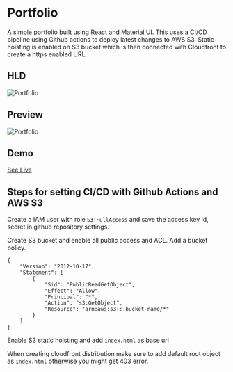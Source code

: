 # Portfolio

A simple portfolio built using React and Material UI. This uses a CI/CD pipeline using Github actions to deploy latest changes to AWS S3. Static hoisting is enabled on S3 bucket which is then connected with Cloudfront to create a https enabled URL.

## HLD

![Portfolio](https://user-images.githubusercontent.com/20270023/184501247-3c99458b-afd5-4bed-8b99-c928c0f3bfe0.png)

## Preview

![Portfolio](https://user-images.githubusercontent.com/20270023/184499369-1616e2ba-f89d-4d01-bc64-04f3397452da.gif)

## Demo

[See Live](https://d249pdcbz94ezu.cloudfront.net/)

## Steps for setting CI/CD with Github Actions and AWS S3

Create a IAM user with role `S3:FullAccess` and save the access key id, secret in github repository settings.

Create S3 bucket and enable all public access and ACL.
Add a bucket policy.

```
{
	"Version": "2012-10-17",
	"Statement": [
		{
			"Sid": "PublicReadGetObject",
			"Effect": "Allow",
			"Principal": "*",
			"Action": "s3:GetObject",
			"Resource": "arn:aws:s3:::bucket-name/*"
		}
	]
}
```

Enable S3 static hoisting and add `index.html` as base url

When creating cloudfront distribution make sure to add default root object as `index.html` otherwise you might get 403 error.
